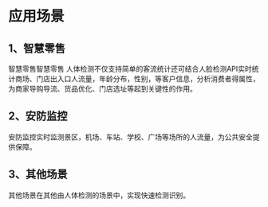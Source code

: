 # 应用场景

## 1、智慧零售

智慧零售智慧零售 人体检测不仅支持简单的客流统计还可结合人脸检测API实时统计商场、门店出入口人流量，年龄分布，性别，等客户信息，分析消费者得属性，为商家导购导流、货品优化、门店选址等起到关键性的作用。

## 2、安防监控

安防监控实时监测景区，机场、车站、学校、广场等场所的人流量，为公共安全提供保障。

## 3、其他场景

其他场景在其他由人体检测的场景中，实现快速检测识别。